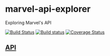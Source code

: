 # marvel-api-explorer
Exploring Marvel's API

[![Build Status](https://travis-ci.org/iondrimba/marvel-api-explorer.svg?branch=master)](https://travis-ci.org/iondrimba/marvel-api-explorer)
[![Build status](https://ci.appveyor.com/api/projects/status/8hnh3ocsbitbq4oc?svg=true)](https://ci.appveyor.com/project/iondrimba/marvel-api-explorer)
 [![Coverage Status](https://coveralls.io/repos/github/iondrimba/marvel-api-explorer/badge.svg?branch=master)](https://coveralls.io/github/iondrimba/marvel-api-explorer?branch=master)

## [API](https://developer.marvel.com/docs)
